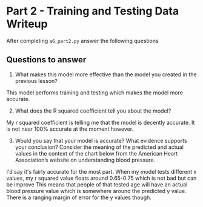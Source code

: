 # Part 2 - Training and Testing Data Writeup

After completing `a6_part2.py` answer the following questions

## Questions to answer

1. What makes this model more effective than the model you created in the previous lesson?

This model performs training and testing which makes the model more accurate. 

2. What does the R squared coefficient tell you about the model?

My r squared coefficient is telling me that the model is decently accurate. It is not near 100% accurate at the moment however. 

3. Would you say that your model is accurate? What evidence supports your conclusion? Consider the meaning of the predicted and actual values in the context of the chart below from the American Heart Association’s website on understanding blood pressure.

I'd say it's fairly accurate for the most part. When my model tests different x values, my r squared value floats around 0.65-0.75 which is not bad but can be improve This means that people of that tested age will have an actual blood pressure value which is somewhere around the predicted y value. There is a ranging margin of error for the y values though.